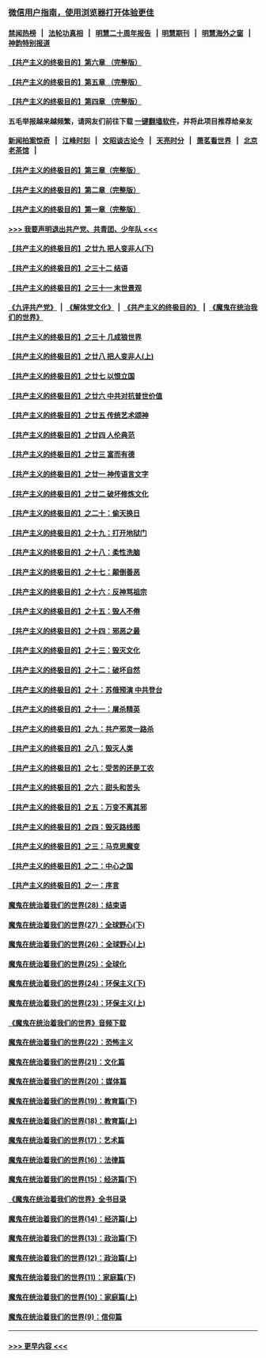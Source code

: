 ### [微信用户指南，使用浏览器打开体验更佳](https://github.com/gfw-breaker/banned-news1/blob/master/indexes/wechat-guide.md?t=0)
#### [禁闻热榜](热点新闻.md?t=0)  &nbsp;&nbsp;|&nbsp;&nbsp; [法轮功真相](https://github.com/gfw-breaker/truth/blob/master/README.md?t=0) &nbsp;&nbsp;|&nbsp;&nbsp; [明慧二十周年报告](https://github.com/gfw-breaker/mh-reports/blob/master/README.md?t=0) &nbsp;&nbsp;|&nbsp;&nbsp;[明慧期刊](https://github.com/gfw-breaker/mh-qikan) &nbsp;&nbsp;|&nbsp;&nbsp; [明慧海外之窗](https://github.com/gfw-breaker/mh-news/blob/master/README.md?t=0) &nbsp;&nbsp;|&nbsp;&nbsp; [神韵特别报道](https://github.com/gfw-breaker/mh-news/blob/master/shenyun.md?t=0)
#### [【共产主义的终极目的】第六章 （完整版）](../pages/nsc422/n11428913.md?t=02090102) 
#### [【共产主义的终极目的】第五章 （完整版）](../pages/nsc422/n11428912.md?t=02090102) 
#### [【共产主义的终极目的】第四章 （完整版）](../pages/nsc422/n11428907.md?t=02090102) 
#### 五毛举报越来越频繁，请网友们前往下载 [一键翻墙软件](https://github.com/gfw-breaker/ssr-accounts)，并将此项目推荐给亲友
#### [新闻拍案惊奇](https://github.com/gfw-breaker/banned-news1/blob/master/pages/link4.md) &nbsp;&nbsp;|&nbsp;&nbsp; [江峰时刻](https://github.com/gfw-breaker/banned-news1/blob/master/pages/link4.md) &nbsp;&nbsp;|&nbsp;&nbsp; [文昭谈古论今](https://github.com/gfw-breaker/banned-news1/blob/master/pages/link4.md) &nbsp;&nbsp;|&nbsp;&nbsp; [天亮时分](https://github.com/gfw-breaker/banned-news1/blob/master/pages/link4.md) &nbsp;&nbsp;|&nbsp;&nbsp; [萧茗看世界](https://github.com/gfw-breaker/banned-news1/blob/master/pages/link4.md) &nbsp;&nbsp;|&nbsp;&nbsp; [北京老茶馆](https://github.com/gfw-breaker/banned-news1/blob/master/pages/link4.md) &nbsp;&nbsp;|&nbsp;&nbsp; 
#### [【共产主义的终极目的】第三章（完整版）](../pages/nsc422/n11428848.md?t=02090102) 
#### [【共产主义的终极目的】第二章（完整版）](../pages/nsc422/n11428831.md?t=02090102) 
#### [【共产主义的终极目的】第一章（完整版）](../pages/nsc422/n11417651.md?t=02090102) 
#### [>>> 我要声明退出共产党、共青团、少年队 <<<](https://github.com/begood0513/goodnews/blob/master/quit/letter.md) 
#### [【共产主义的终极目的】之廿九 把人变非人(下)](../pages/nsc422/n11344140.md?t=02090102) 
#### [【共产主义的终极目的】之三十二 结语](../pages/nsc422/n11360535.md?t=02090102) 
#### [【共产主义的终极目的】之三十一 末世景观](../pages/nsc422/n11351129.md?t=02090102) 
#### [《九评共产党》](https://github.com/begood0513/9ping.md/blob/master/README.md) &nbsp;|&nbsp; [《解体党文化》](../../../../jtdwh.md/blob/master/README.md)  &nbsp;|&nbsp; [《共产主义的终极目的》](../../../../gczydzjmd.md/blob/master/README.md) &nbsp;|&nbsp; [《魔鬼在统治我们的世界》](../../../../mgztzwmdsj.md/blob/master/README.md) 
#### [【共产主义的终极目的】之三十 几成狼世界](../pages/nsc422/n11348280.md?t=02090102) 
#### [【共产主义的终极目的】之廿八 把人变非人(上)](../pages/nsc422/n11340492.md?t=02090102) 
#### [【共产主义的终极目的】之廿七 以恨立国](../pages/nsc422/n11336944.md?t=02090102) 
#### [【共产主义的终极目的】之廿六 中共对抗普世价值](../pages/nsc422/n11324785.md?t=02090102) 
#### [【共产主义的终极目的】之廿五 传统艺术颂神](../pages/nsc422/n11296396.md?t=02090102) 
#### [【共产主义的终极目的】之廿四 人伦典范](../pages/nsc422/n11296397.md?t=02090102) 
#### [【共产主义的终极目的】之廿三 富而有德](../pages/nsc422/n11283598.md?t=02090102) 
#### [【共产主义的终极目的】之廿一 神传语言文字](../pages/nsc422/n11263265.md?t=02090102) 
#### [【共产主义的终极目的】之廿二 破坏修炼文化](../pages/nsc422/n11245728.md?t=02090102) 
#### [【共产主义的终极目的】之二十：偷天换日](../pages/nsc422/n11238846.md?t=02090102) 
#### [【共产主义的终极目的】之十九：打开地狱门](../pages/nsc422/n11206376.md?t=02090102) 
#### [【共产主义的终极目的】之十八：柔性洗脑](../pages/nsc422/n11199994.md?t=02090102) 
#### [【共产主义的终极目的】之十七：颠倒善恶](../pages/nsc422/n11179782.md?t=02090102) 
#### [【共产主义的终极目的】之十六：反神骂祖宗](../pages/nsc422/n11166798.md?t=02090102) 
#### [【共产主义的终极目的】之十五：毁人不倦](../pages/nsc422/n11166792.md?t=02090102) 
#### [【共产主义的终极目的】之十四：邪恶之最](../pages/nsc422/n11150249.md?t=02090102) 
#### [【共产主义的终极目的】之十三：毁灭文化](../pages/nsc422/n11135227.md?t=02090102) 
#### [【共产主义的终极目的】之十二：破坏自然](../pages/nsc422/n11135214.md?t=02090102) 
#### [【共产主义的终极目的】之十：苏俄预演 中共登台](../pages/nsc422/n11118424.md?t=02090102) 
#### [【共产主义的终极目的】之十一：屠杀精英](../pages/nsc422/n11118442.md?t=02090102) 
#### [【共产主义的终极目的】之九：共产邪灵一路杀](../pages/nsc422/n11114139.md?t=02090102) 
#### [【共产主义的终极目的】之八：毁灭人类](../pages/nsc422/n11108503.md?t=02090102) 
#### [【共产主义的终极目的】之七：受苦的还是工农](../pages/nsc422/n11101809.md?t=02090102) 
#### [【共产主义的终极目的】之六：甜头和苦头](../pages/nsc422/n11096971.md?t=02090102) 
#### [【共产主义的终极目的】之五：万变不离其邪](../pages/nsc422/n11091285.md?t=02090102) 
#### [【共产主义的终极目的】之四：毁灭路线图](../pages/nsc422/n11086284.md?t=02090102) 
#### [【共产主义的终极目的】之三：马克思魔变](../pages/nsc422/n11061941.md?t=02090102) 
#### [【共产主义的终极目的】之二：中心之国](../pages/nsc422/n11047728.md?t=02090102) 
#### [【共产主义的终极目的】之一：序言](../pages/nsc422/n11086077.md?t=02090102) 
#### [魔鬼在统治着我们的世界(28)：结束语](../pages/nsc422/n10936246.md?t=02090102) 
#### [魔鬼在统治着我们的世界(27)：全球野心(下)](../pages/nsc422/n10928319.md?t=02090102) 
#### [魔鬼在统治着我们的世界(26)：全球野心(上)](../pages/nsc422/n10900318.md?t=02090102) 
#### [魔鬼在统治着我们的世界(25)：全球化](../pages/nsc422/n10788205.md?t=02090102) 
#### [魔鬼在统治着我们的世界(24)：环保主义(下)](../pages/nsc422/n10695307.md?t=02090102) 
#### [魔鬼在统治着我们的世界(23)：环保主义(上)](../pages/nsc422/n10688613.md?t=02090102) 
#### [《魔鬼在统治着我们的世界》音频下载](../pages/nsc422/n10635553.md?t=02090102) 
#### [魔鬼在统治着我们的世界(22)：恐怖主义](../pages/nsc422/n10614727.md?t=02090102) 
#### [魔鬼在统治着我们的世界(21)：文化篇](../pages/nsc422/n10597706.md?t=02090102) 
#### [魔鬼在统治着我们的世界(20)：媒体篇](../pages/nsc422/n10586579.md?t=02090102) 
#### [魔鬼在统治着我们的世界(19)：教育篇(下)](../pages/nsc422/n10564808.md?t=02090102) 
#### [魔鬼在统治着我们的世界(18)：教育篇(上)](../pages/nsc422/n10526970.md?t=02090102) 
#### [魔鬼在统治着我们的世界(17)：艺术篇](../pages/nsc422/n10499093.md?t=02090102) 
#### [魔鬼在统治着我们的世界(16)：法律篇](../pages/nsc422/n10485969.md?t=02090102) 
#### [魔鬼在统治着我们的世界(15)：经济篇(下)](../pages/nsc422/n10469975.md?t=02090102) 
#### [《魔鬼在统治着我们的世界》全书目录](../pages/nsc422/n10464261.md?t=02090102) 
#### [魔鬼在统治着我们的世界(14)：经济篇(上)](../pages/nsc422/n10457370.md?t=02090102) 
#### [魔鬼在统治着我们的世界(13)：政治篇(下)](../pages/nsc422/n10448270.md?t=02090102) 
#### [魔鬼在统治着我们的世界(12)：政治篇(上)](../pages/nsc422/n10444576.md?t=02090102) 
#### [魔鬼在统治着我们的世界(11)：家庭篇(下)](../pages/nsc422/n10440961.md?t=02090102) 
#### [魔鬼在统治着我们的世界(10)：家庭篇(上)](../pages/nsc422/n10435448.md?t=02090102) 
#### [魔鬼在统治着我们的世界(9)：信仰篇](../pages/nsc422/n10432159.md?t=02090102) 

----
#### [ >>> 更早内容 <<< ](../indexes/nsc422-earlier.md)
